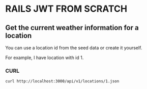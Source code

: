 # RAILS JWT FROM SCRATCH

## Get the current weather information for a location

You can use a location id from the seed data or create it yourself.

For example, I have location with id 1.

### CURL

```shell
curl http://localhost:3000/api/v1/locations/1.json
```
